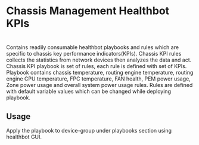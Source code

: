 # Chassis Management Healthbot KPIs
#
 
Contains readily consumable healthbot playbooks and rules which are specific to chassis key performance indicators(KPIs).
Chassis KPI rules collects the statistics from network devices then analyzes the data and act. Chassis KPI playbook is set of
rules, each rule is defined with set of KPIs. Playbook contains chassis temperature, routing engine temperature, routing engine
CPU temperature, FPC temperature, FAN health, PEM power usage, Zone power usage and overall system power usage rules. Rules are
defined with default variable values which can be changed while deploying playbook.


## Usage

Apply the playbook to device-group under playbooks section using healthbot GUI.
